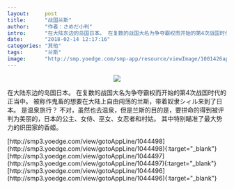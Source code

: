 ```yaml
---
layout:     post
title:      "战国兰斯"
author:     "作者：さめだ小判"
intro:      "在大陆东边的岛国日本。 在复数的战国大名为争夺霸权而开始的第4次战国时代的正当中。 被称作鬼畜的想要在大陆上自由闯荡的兰斯，带着奴隶シィル来到了日本。 是温泉旅行？ 不对，虽然也去温泉，但是兰斯的目的是，要拼命的得到被评判为美丽的，日本的公主、女侍、巫女、女忍者和村姑。 其中特别瞄准了最大势力的织田家的香姬。"
date:       "2018-02-14 12:17:16"
categories: "其他"
tags:       "兰斯"
image:      "http://smp.yoedge.com/smp-app/resource/viewImage/1001426appline.png"
---
```

<div style="text-align: center">
<p><img src="http://smp.yoedge.com/smp-app/resource/viewImage/1001426appline.png"/></p>
</div>
<p class="post-meta">
<span>在大陆东边的岛国日本。 在复数的战国大名为争夺霸权而开始的第4次战国时代的正当中。 被称作鬼畜的想要在大陆上自由闯荡的兰斯，带着奴隶シィル来到了日本。 是温泉旅行？ 不对，虽然也去温泉，但是兰斯的目的是，要拼命的得到被评判为美丽的，日本的公主、女侍、巫女、女忍者和村姑。 其中特别瞄准了最大势力的织田家的香姬。</span>
</p>
[http://smp3.yoedge.com/view/gotoAppLine/1044498](http://smp3.yoedge.com/view/gotoAppLine/1044498){:target="_blank"}
[http://smp3.yoedge.com/view/gotoAppLine/1044497](http://smp3.yoedge.com/view/gotoAppLine/1044497){:target="_blank"}
[http://smp3.yoedge.com/view/gotoAppLine/1044496](http://smp3.yoedge.com/view/gotoAppLine/1044496){:target="_blank"}


